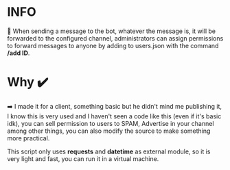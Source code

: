 # INFO

🤖​ When sending a message to the bot, whatever the message is, it will be forwarded to the configured channel, administrators can assign permissions to forward messages to anyone by adding to users.json with the command **/add ID**.

# Why ✔️​

➡️​ I made it for a client, something basic but he didn't mind me publishing it, I know this is very used and I haven't seen a code like this (even if it's basic idk), you can sell permission to users to SPAM, Advertise in your channel among other things, you can also modify the source to make something more practical.

This script only uses **requests** and **datetime** as external module, so it is very light and fast, you can run it in a virtual machine.
